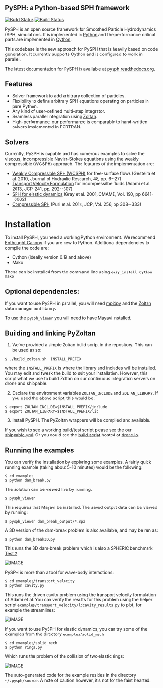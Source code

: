 PySPH: a Python-based SPH framework
-------------------------------------

[![Build Status](https://api.shippable.com/projects/53a87e47f989286000c78a06/badge/master)](https://www.shippable.com/projects/53a87e47f989286000c78a06)
[![Build Status](https://drone.io/bitbucket.org/pysph/pysph/status.png)](https://drone.io/bitbucket.org/pysph/pysph/latest)


PySPH is an open source framework for Smoothed Particle Hydrodynamics
(SPH) simulations.   It is implemented in
[Python](http://www.python.org) and the performance
critical parts are implemented in [Cython](http://www.cython.org).

This codebase is the new approach for PySPH that is heavily based on
code generation. It currently supports Cython and is configured to
work in parallel.

The latest documentation for PySPH is available at [pysph.readthedocs.org](http://pysph.readthedocs.org).

Features
---------

  - Solver framework to add arbitrary collection of particles.
  - Flexibility to define arbitrary SPH equations operating on particles in pure Python.
  - Any kind of user-defined multi-step integrator.
  - Seamless parallel integration using [Zoltan](http://www.cs.sandia.gov/zoltan/).
  - High-performance: our performance is comparable to hand-written solvers implemented in FORTRAN.

Solvers
---------

Currently, PySPH is capable and has numerous examples to solve the
viscous, incompressible Navier-Stokes equations using the weakly
compressible (WCSPH) approach. The features of the implementation are:

  - [Weakly Compressible SPH (WCSPH)](http://www.tandfonline.com/doi/abs/10.1080/00221686.2010.9641250) for free-surface flows (Gesteira et al. 2010, Journal of Hydraulic Research, 48, pp. 6--27)
  - [Transport Velocity Formulation](http://dx.doi.org/10.1016/j.jcp.2013.01.043) for incompressilbe fluids (Adami et al. 2013, JCP, 241, pp. 292--307)
  - [SPH for elastic dynamics](http://dx.doi.org/10.1016/S0045-7825(01)00254-7) (Gray et al. 2001, CMAME, Vol. 190, pp 6641--6662)
  - [Compressible SPH](http://dx.doi.org/10.1016/j.jcp.2013.08.060) (Puri et al. 2014, JCP, Vol. 256, pp 308--333)

Installation
=============

To install PySPH, you need a working Python environment. We recommend
[Enthought Canopy](https://www.enthought.com/products/canopy/) if you
are new to Python. Additional dependencies to compile the code are:

  - Cython (ideally version 0.19 and above)
  - Mako

These can be installed from the command line using `easy_install Cython mako`

Optional dependencies:
-----------------------

If you want to use PySPH in parallel, you will need
[mpi4py](http://mpi4py.scipy.org/) and the
[Zoltan](http://www.cs.sandia.gov/zoltan/) data management library.

To use the `pysph_viewer` you will need to have
[Mayavi](http://code.enthought.com/projects/mayavi) installed.

Building and linking PyZoltan
-------------------------------

 1. We've provided a simple Zoltan build script in the repository.  This can
 be used as so:

 ```
 $ ./build_zoltan.sh  INSTALL_PREFIX
 ```
 where the `INSTALL_PREFIX` is where the library and includes will be
 installed.  You may edit and tweak the build to suit your installation.
 However, this script  what we use to build Zoltan on our continuous
 integration servers on drone and shippable.

 2. Declare the environment variables `ZOLTAN_INCLUDE` and `ZOLTAN_LIBRARY`.
 If you used the above script, this would be:

 ```
 $ export ZOLTAN_INCLUDE=$INSTALL_PREFIX/include
 $ export ZOLTAN_LIBRARY=$INSTALL_PREFIX/lib
 ```

 3. Install PySPH. The PyZoltan wrappers will be compiled and available.

If you wish to see a working build/test script please see the our
[shippable.yml](https://bitbucket.org/pysph/pysph/src/master/shippable.yml).
Or you could see the [build script](https://drone.io/bitbucket.org/pysph/pysph/admin)
hosted at [drone.io](http://drone.io).


Running the examples
---------------------

You can verify the installation by exploring some examples.  A fairly quick
running example (taking about 5-10 minutes) would be the following:

    $ cd examples
    $ python dam_break.py

The solution can be viewed live by running:

    $ pysph_viewer

This requires that Mayavi be installed.  The saved output data can be viewed
by running:

    $ pysph_viewer dam_break_output/*.npz

A 3D version of the dam-break problem is also available, and may be run as:

    $ python dam_break3D.py

This runs the 3D dam-break problem which is also a SPHERIC benchmark [Test 2](https://wiki.manchester.ac.uk/spheric/index.php/Test2)

![IMAGE](https://bitbucket.org/pysph/pysph/raw/master/docs/Images/db3d.png)

PySPH is more than a tool for wave-body interactions:

    $ cd examples/transport_velocity
    $ python cavity.py

This runs the driven cavity problem using the transport velocity
formulation of Adami et al. You can verify the results for this
problem using the helper script
`examples/transport_velocity/ldcavity_results.py` to plot, for example
the streamlines:

![IMAGE](https://bitbucket.org/pysph/pysph/raw/master/docs/Images/ldc-streamlines.png)

If you want to use PySPH for elastic dynamics, you can try some of the
examples from the directory `examples/solid_mech`

    $ cd examples/solid_mech
    $ python rings.py

Which runs the problem of the collision of two elastic rings:

![IMAGE](https://bitbucket.org/pysph/pysph/raw/master/docs/Images/rings-collision.png)

The auto-generated code for the example resides in the directory
`~/.pysph/source`. A note of caution however, it's not for the faint
hearted.
